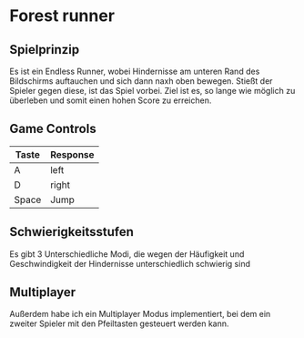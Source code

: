 # Forest runner
## Spielprinzip
Es ist ein Endless Runner, wobei Hindernisse am unteren Rand des Bildschirms auftauchen und sich dann naxh oben bewegen. Stießt der Spieler gegen diese, ist das Spiel vorbei. Ziel ist es, so lange wie möglich zu überleben und somit einen hohen Score zu erreichen.

## Game Controls
|Taste|Response|
|----------|----------|
|A|left|
|   D|right|
|Space|Jump|

## Schwierigkeitsstufen
Es gibt 3 Unterschiedliche Modi, die wegen der Häufigkeit und Geschwindigkeit der Hindernisse unterschiedlich schwierig sind

## Multiplayer
Außerdem habe ich ein Multiplayer Modus implementiert, bei dem ein zweiter Spieler mit den Pfeiltasten gesteuert werden kann. 
